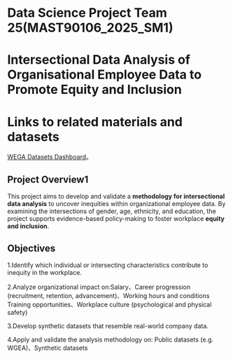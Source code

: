 # Data Science Project Team 25(MAST90106_2025_SM1)
# Intersectional Data Analysis of Organisational Employee Data to Promote Equity and Inclusion 
# Links to related materials and datasets
[WEGA Datasets Dashboard](https://www.wgea.gov.au/Data-Explorer)。

## Project Overview1
  This project aims to develop and validate a **methodology for intersectional data analysis** to uncover inequities within organizational employee data. By examining the intersections of gender, age, ethnicity, and education, the project supports evidence-based policy-making to foster workplace **equity and inclusion**.
  
## Objectives
 1.Identify which individual or intersecting characteristics contribute to inequity in the workplace.  
 
 2.Analyze organizational impact on:Salary、Career progression (recruitment, retention, advancement)、Working hours and conditions
   Training opportunities、Workplace culture (psychological and physical safety)  
   
 3.Develop synthetic datasets that resemble real-world company data.  
 
 4.Apply and validate the analysis methodology on: Public datasets (e.g. WGEA)、Synthetic datasets  

 
 


